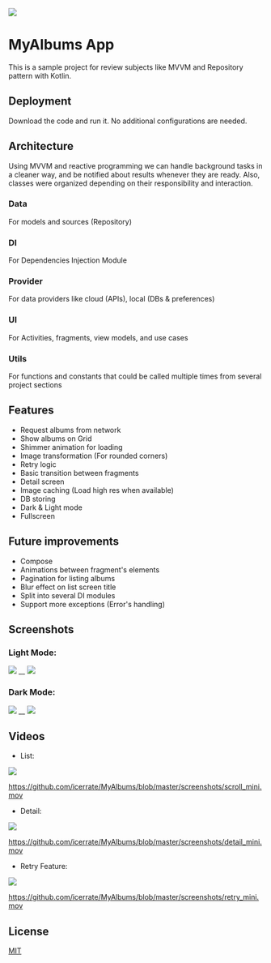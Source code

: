 ![](screenshots/logo.png)

# MyAlbums App

This is a sample project for review subjects like MVVM and Repository pattern with Kotlin.

## Deployment

Download the code and run it. No additional configurations are needed.

## Architecture

Using MVVM and reactive programming we can handle background tasks in a cleaner way, and be notified about results whenever they are ready. Also, classes were organized depending on their responsibility and interaction.

### Data
For models and sources (Repository)

### DI
For Dependencies Injection Module

### Provider
For data providers like cloud (APIs), local (DBs & preferences)

### UI
For Activities, fragments, view models, and use cases

### Utils
For functions and constants that could be called multiple times from several project sections

## Features
- Request albums from network
- Show albums on Grid
- Shimmer animation for loading
- Image transformation (For rounded corners)
- Retry logic
- Basic transition between fragments
- Detail screen
- Image caching (Load high res when available)
- DB storing
- Dark & Light mode
- Fullscreen

## Future improvements
- Compose
- Animations between fragment's elements
- Pagination for listing albums
- Blur effect on list screen title
- Split into several DI modules
- Support more exceptions (Error's handling)

## Screenshots

### Light Mode:

![](screenshots/light_list.png) __
![](screenshots/light_detail.png)

### Dark Mode:

![](screenshots/dark_list.png) __
![](screenshots/dark_detail.png)

## Videos

- List:

![](screenshots/scroll_mini.gif)

https://github.com/icerrate/MyAlbums/blob/master/screenshots/scroll_mini.mov

- Detail:

![](screenshots/detail_mini.gif)

https://github.com/icerrate/MyAlbums/blob/master/screenshots/detail_mini.mov

- Retry Feature:

![](screenshots/retry_mini.gif)

https://github.com/icerrate/MyAlbums/blob/master/screenshots/retry_mini.mov

## License
[MIT](https://choosealicense.com/licenses/mit/)